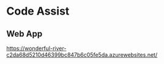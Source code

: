 # Code Assist

## Web App

https://wonderful-river-c2da68d5210d46399bc847b6c05fe5da.azurewebsites.net/
